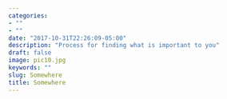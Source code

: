 ```yaml
---
categories:
- ""
- ""
date: "2017-10-31T22:26:09-05:00"
description: "Process for finding what is important to you"
draft: false
image: pic10.jpg
keywords: ""
slug: Somewhere
title: Somewhere
---
```

